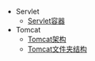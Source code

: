 <!-- docs/_sidebar.md -->

* Servlet
    * [Servlet容器](/category/java/Servlet容器.md)
* Tomcat
    * [Tomcat架构](/category/java/Tomcat架构.md)
    * [Tomcat文件夹结构](/category/java/Tomcat文件夹结构.md)